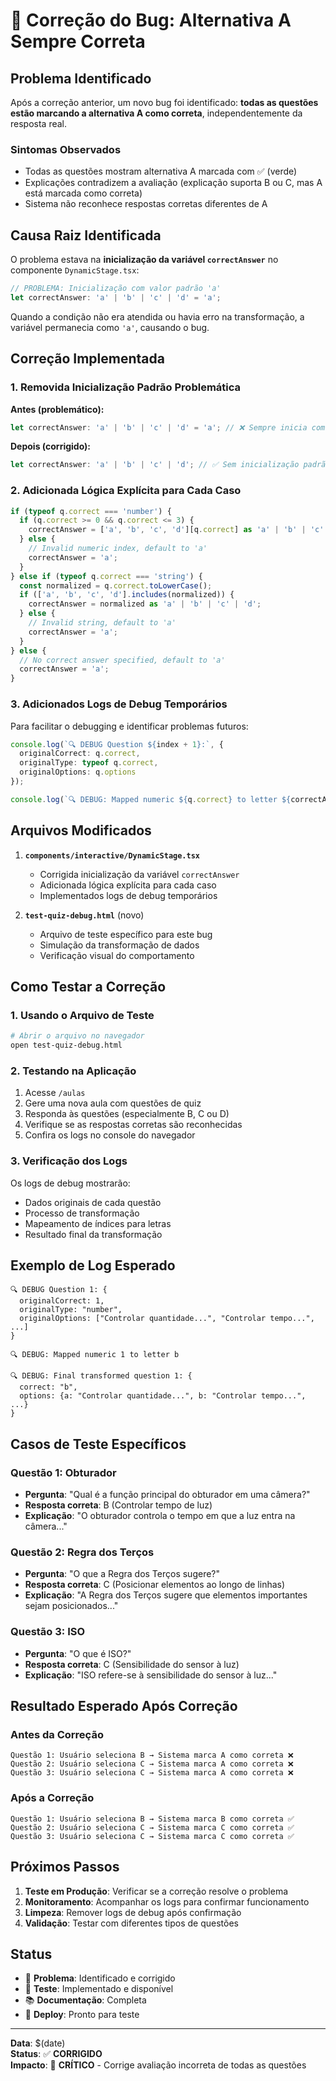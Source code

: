 # 🐛 Correção do Bug: Alternativa A Sempre Correta

## Problema Identificado

Após a correção anterior, um novo bug foi identificado: **todas as questões estão marcando a alternativa A como correta**, independentemente da resposta real.

### Sintomas Observados
- Todas as questões mostram alternativa A marcada com ✅ (verde)
- Explicações contradizem a avaliação (explicação suporta B ou C, mas A está marcada como correta)
- Sistema não reconhece respostas corretas diferentes de A

## Causa Raiz Identificada

O problema estava na **inicialização da variável `correctAnswer`** no componente `DynamicStage.tsx`:

```typescript
// PROBLEMA: Inicialização com valor padrão 'a'
let correctAnswer: 'a' | 'b' | 'c' | 'd' = 'a';
```

Quando a condição não era atendida ou havia erro na transformação, a variável permanecia como `'a'`, causando o bug.

## Correção Implementada

### 1. Removida Inicialização Padrão Problemática

**Antes (problemático):**
```typescript
let correctAnswer: 'a' | 'b' | 'c' | 'd' = 'a'; // ❌ Sempre inicia com 'a'
```

**Depois (corrigido):**
```typescript
let correctAnswer: 'a' | 'b' | 'c' | 'd'; // ✅ Sem inicialização padrão
```

### 2. Adicionada Lógica Explícita para Cada Caso

```typescript
if (typeof q.correct === 'number') {
  if (q.correct >= 0 && q.correct <= 3) {
    correctAnswer = ['a', 'b', 'c', 'd'][q.correct] as 'a' | 'b' | 'c' | 'd';
  } else {
    // Invalid numeric index, default to 'a'
    correctAnswer = 'a';
  }
} else if (typeof q.correct === 'string') {
  const normalized = q.correct.toLowerCase();
  if (['a', 'b', 'c', 'd'].includes(normalized)) {
    correctAnswer = normalized as 'a' | 'b' | 'c' | 'd';
  } else {
    // Invalid string, default to 'a'
    correctAnswer = 'a';
  }
} else {
  // No correct answer specified, default to 'a'
  correctAnswer = 'a';
}
```

### 3. Adicionados Logs de Debug Temporários

Para facilitar o debugging e identificar problemas futuros:

```typescript
console.log(`🔍 DEBUG Question ${index + 1}:`, {
  originalCorrect: q.correct,
  originalType: typeof q.correct,
  originalOptions: q.options
});

console.log(`🔍 DEBUG: Mapped numeric ${q.correct} to letter ${correctAnswer}`);
```

## Arquivos Modificados

1. **`components/interactive/DynamicStage.tsx`**
   - Corrigida inicialização da variável `correctAnswer`
   - Adicionada lógica explícita para cada caso
   - Implementados logs de debug temporários

2. **`test-quiz-debug.html`** (novo)
   - Arquivo de teste específico para este bug
   - Simulação da transformação de dados
   - Verificação visual do comportamento

## Como Testar a Correção

### 1. Usando o Arquivo de Teste
```bash
# Abrir o arquivo no navegador
open test-quiz-debug.html
```

### 2. Testando na Aplicação
1. Acesse `/aulas`
2. Gere uma nova aula com questões de quiz
3. Responda às questões (especialmente B, C ou D)
4. Verifique se as respostas corretas são reconhecidas
5. Confira os logs no console do navegador

### 3. Verificação dos Logs
Os logs de debug mostrarão:
- Dados originais de cada questão
- Processo de transformação
- Mapeamento de índices para letras
- Resultado final da transformação

## Exemplo de Log Esperado

```
🔍 DEBUG Question 1: {
  originalCorrect: 1,
  originalType: "number",
  originalOptions: ["Controlar quantidade...", "Controlar tempo...", ...]
}

🔍 DEBUG: Mapped numeric 1 to letter b

🔍 DEBUG: Final transformed question 1: {
  correct: "b",
  options: {a: "Controlar quantidade...", b: "Controlar tempo...", ...}
}
```

## Casos de Teste Específicos

### Questão 1: Obturador
- **Pergunta**: "Qual é a função principal do obturador em uma câmera?"
- **Resposta correta**: B (Controlar tempo de luz)
- **Explicação**: "O obturador controla o tempo em que a luz entra na câmera..."

### Questão 2: Regra dos Terços
- **Pergunta**: "O que a Regra dos Terços sugere?"
- **Resposta correta**: C (Posicionar elementos ao longo de linhas)
- **Explicação**: "A Regra dos Terços sugere que elementos importantes sejam posicionados..."

### Questão 3: ISO
- **Pergunta**: "O que é ISO?"
- **Resposta correta**: C (Sensibilidade do sensor à luz)
- **Explicação**: "ISO refere-se à sensibilidade do sensor à luz..."

## Resultado Esperado Após Correção

### Antes da Correção
```
Questão 1: Usuário seleciona B → Sistema marca A como correta ❌
Questão 2: Usuário seleciona C → Sistema marca A como correta ❌
Questão 3: Usuário seleciona C → Sistema marca A como correta ❌
```

### Após a Correção
```
Questão 1: Usuário seleciona B → Sistema marca B como correta ✅
Questão 2: Usuário seleciona C → Sistema marca C como correta ✅
Questão 3: Usuário seleciona C → Sistema marca C como correta ✅
```

## Próximos Passos

1. **Teste em Produção**: Verificar se a correção resolve o problema
2. **Monitoramento**: Acompanhar os logs para confirmar funcionamento
3. **Limpeza**: Remover logs de debug após confirmação
4. **Validação**: Testar com diferentes tipos de questões

## Status

- 🎯 **Problema**: Identificado e corrigido
- 🧪 **Teste**: Implementado e disponível
- 📚 **Documentação**: Completa
- 🚀 **Deploy**: Pronto para teste

---

**Data**: $(date)  
**Status**: ✅ **CORRIGIDO**  
**Impacto**: 🎯 **CRÍTICO** - Corrige avaliação incorreta de todas as questões
